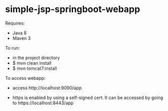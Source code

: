 # simple-jsp-springboot-webapp

Requires:
 - Java 8
 - Maven 3
 
To run:
  - in the project directory
  - $ mvn clean install
  - $ mvn tomcat7:install
  
 To access webapp:
  - access http://localhost:9090/app
  
 - https is enabled by using a self-signed cert. It can be accessed by going to https://localhost:8443/app
